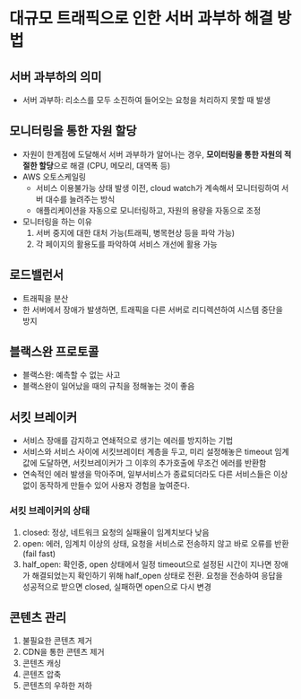 # 대규모 트래픽으로 인한 서버 과부하 해결 방법
## 서버 과부하의 의미
* 서버 과부하: 리소스를 모두 소진하여 들어오는 요청을 처리하지 못할 때 발생
## 모니터링을 통한 자원 할당
* 자원이 한계점에 도달해서 서버 과부하가 알어나는 경우, **모이터링을 통한 자원의 적절한 할당**으로 해결 (CPU, 메모리, 대역폭 등)
* AWS 오토스케일링
	* 서비스 이용불가능 상태 발생 이전, cloud watch가 계속해서 모니터링하여 서버 대수를 늘려주는 방식
	* 애플리케이션을 자동으로 모니터링하고, 자원의 용량을 자동으로 조정
* 모니터링을 하는 이유
	1. 서버 중지에 대한 대처 가능(트래픽, 병목현상 등을 파악 가능)
	2. 각 페이지의 활용도를 파악하여 서비스 개선에 활용 가능
## 로드밸런서
* 트래픽을 분산
* 한 서버에서 장애가 발생하면, 트래픽을 다른 서버로 리디렉션하여 시스템 중단을 방지
## 블랙스완 프로토콜
* 블랙스완: 예측할 수 없는 사고
* 블랙스완이 일어났을 때의 규칙을 정해놓는 것이 좋음
## 서킷 브레이커
* 서비스 장애를 감지하고 연쇄적으로 생기는 에러를 방지하는 기법
* 서비스와 서비스 사이에 서킷브레이터 계층을 두고, 미리 설정해놓은 timeout 임계값에 도달하면, 서킷브레이커가 그 이후의 추가호출에 무조건 에러를 반환함
* 연속적인 에러 발생을 막아주며, 일부서비스가 종료되더라도 다른 서비스들은 이상없이 동작하게 만들수 있어 사용자 경험을 높여준다.
### 서킷 브레이커의 상태
1. closed: 정상, 네트워크 요청의 실패율이 임계치보다 낮음
2. open: 에러, 임계치 이상의 상태, 요청을 서비스로 전송하지 않고 바로 오류를 반환(fail fast)
3. half_open: 확인중, open 상태에서 일정 timeout으로 설정된 시간이 지나면 장애가 해결되었는지 확인하기 위해 half_open 상태로 전환. 요청을 전송하여 응답을 성공적으로 받으면 closed, 실패하면 open으로 다시 변경
## 콘텐츠 관리
1. 불필요한 콘텐츠 제거
2. CDN을 통한 콘텐츠 제거
3. 콘텐츠 캐싱
4. 콘텐츠 압축
5. 콘텐츠의 우하한 저하